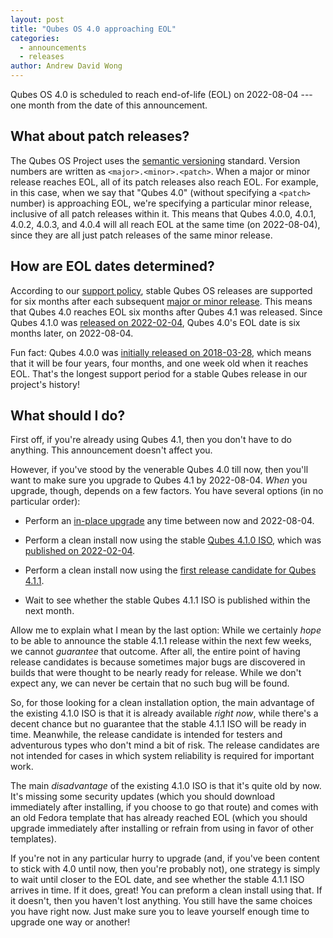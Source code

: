 ```yaml
---
layout: post
title: "Qubes OS 4.0 approaching EOL"
categories:
  - announcements
  - releases
author: Andrew David Wong
---
```


Qubes OS 4.0 is scheduled to reach end-of-life (EOL) on 2022-08-04 --- one
month from the date of this announcement.


## What about patch releases?

The Qubes OS Project uses the [semantic versioning](https://semver.org/)
standard. Version numbers are written as `<major>.<minor>.<patch>`. When a
major or minor release reaches EOL, all of its patch releases also reach EOL.
For example, in this case, when we say that "Qubes 4.0" (without specifying a
`<patch>` number) is approaching EOL, we're specifying a particular minor
release, inclusive of all patch releases within it. This means that Qubes
4.0.0, 4.0.1, 4.0.2, 4.0.3, and 4.0.4 will all reach EOL at the same time (on
2022-08-04), since they are all just patch releases of the same minor release.


## How are EOL dates determined?

According to our [support policy](/doc/supported-releases/), stable Qubes OS
releases are supported for six months after each subsequent [major or minor
release](/doc/version-scheme/). This means that Qubes 4.0 reaches EOL six
months after Qubes 4.1 was released. Since Qubes 4.1.0 was [released on
2022-02-04](/news/2022/02/04/qubes-4-1-0/), Qubes 4.0's EOL date is six months
later, on 2022-08-04.

Fun fact: Qubes 4.0.0 was [initially released on
2018-03-28](/news/2018/03/28/qubes-40/), which means that it will be four
years, four months, and one week old when it reaches EOL. That's the longest
support period for a stable Qubes release in our project's history!


## What should I do?

First off, if you're already using Qubes 4.1, then you don't have to do
anything. This announcement doesn't affect you.

However, if you've stood by the venerable Qubes 4.0 till now, then you'll want
to make sure you upgrade to Qubes 4.1 by 2022-08-04. *When* you upgrade,
though, depends on a few factors. You have several options (in no particular
order):

- Perform an [in-place upgrade](/doc/upgrade/4.1/#in-place-upgrade) any time
  between now and 2022-08-04.

- Perform a clean install now using the stable [Qubes 4.1.0
  ISO](/downloads/#qubes-release-4-1-0), which was [published on
  2022-02-04](/news/2022/02/04/qubes-4-1-0/).

- Perform a clean install now using the [first release candidate for Qubes
  4.1.1](/news/2022/06/27/qubes-4-1-1-rc1/).

- Wait to see whether the stable Qubes 4.1.1 ISO is published within the next
  month.

Allow me to explain what I mean by the last option: While we certainly *hope*
to be able to announce the stable 4.1.1 release within the next few weeks, we
cannot *guarantee* that outcome. After all, the entire point of having release
candidates is because sometimes major bugs are discovered in builds that were
thought to be nearly ready for release. While we don't expect any, we can never
be certain that no such bug will be found.

So, for those looking for a clean installation option, the main advantage of
the existing 4.1.0 ISO is that it is already available *right now*, while
there's a decent chance but no guarantee that the stable 4.1.1 ISO will be
ready in time. Meanwhile, the release candidate is intended for testers and
adventurous types who don't mind a bit of risk. The release candidates are not
intended for cases in which system reliability is required for important work.

The main *disadvantage* of the existing 4.1.0 ISO is that it's quite old by
now. It's missing some security updates (which you should download immediately
after installing, if you choose to go that route) and comes with an old Fedora
template that has already reached EOL (which you should upgrade immediately
after installing or refrain from using in favor of other templates).

If you're not in any particular hurry to upgrade (and, if you've been content
to stick with 4.0 until now, then you're probably not), one strategy is simply
to wait until closer to the EOL date, and see whether the stable 4.1.1 ISO
arrives in time. If it does, great! You can preform a clean install using that.
If it doesn't, then you haven't lost anything. You still have the same choices
you have right now. Just make sure you to leave yourself enough time to upgrade
one way or another!
